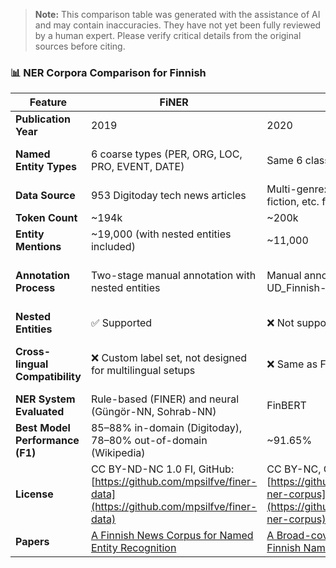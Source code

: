 > **Note:** This comparison table was generated with the assistance of AI and may contain inaccuracies. They have not yet been fully reviewed by a human expert. Please verify critical details from the original sources before citing.

### 📊 NER Corpora Comparison for Finnish

| Feature                        | **FiNER**                                                                                   | **Turku NER**                                                                           | **TurkuONE**                                                                                             |
|-------------------------------|----------------------------------------------------------------------------------------------|------------------------------------------------------------------------------------------|-----------------------------------------------------------------------------------------------------------|
| **Publication Year**          | 2019                                                                                        | 2020                                                                                     | 2023                                                                                                      |
| **Named Entity Types**        | 6 coarse types (PER, ORG, LOC, PRO, EVENT, DATE)                                            | Same 6 classes as FiNER                                                                 | **18 OntoNotes types** (fine-grained: NORP, GPE, FAC, LAW, etc.)                                         |
| **Data Source**               | 953 Digitoday tech news articles                                                            | Multi-genre: Wikipedia, blogs, news, fiction, etc. from TDT                             | Turku NER + FiNER + **Finnish laws** (legal domain added)                                                |
| **Token Count**               | ~194k                                                                                       | ~200k                                                                                   | ~500k                                                                                                     |
| **Entity Mentions**           | ~19,000 (with nested entities included)                                                     | ~11,000                                                                                 | ~55,000                                                                                                   |
| **Annotation Process**        | Two-stage manual annotation with nested entities                                            | Manual annotation on top of UD_Finnish-TDT                                              | Semi-automatic, merged and corrected annotations from FiNER and Turku NER + fine-grained reannotation     |
| **Nested Entities**           | ✅ Supported                                                                                 | ❌ Not supported                                                                         | ❌ Not supported                                                                                           |
| **Cross-lingual Compatibility** | ❌ Custom label set, not designed for multilingual setups                                    | ❌ Same as FiNER                                                                         | ✅ Compatible with **English OntoNotes**, intended for **bilingual/cross-lingual** applications           |
| **NER System Evaluated**      | Rule-based (FINER) and neural (Güngör-NN, Sohrab-NN)                                        | FinBERT                                                                                 | FinBERT, zero-shot XLM-R                                                                                  |
| **Best Model Performance (F1)**| 85–88% in-domain (Digitoday), 78–80% out-of-domain (Wikipedia)                              | ~91.65%                                                                                 | ~93% (FinBERT), and strong cross-lingual zero-shot with XLM-R                                             |
| **License**                   | CC BY-ND-NC 1.0 FI, GitHub: [https://github.com/mpsilfve/finer-data](https://github.com/mpsilfve/finer-data) | CC BY-NC, GitHub: [https://github.com/TurkuNLP/turku-ner-corpus](https://github.com/TurkuNLP/turku-ner-corpus)| Open-source, GitHub: [github.com/TurkuNLP/turku-one](https://github.com/TurkuNLP/turku-one)              |
| **Papers** | [A Finnish News Corpus for Named Entity Recognition](https://arxiv.org/abs/1908.04212) | [A Broad-coverage Corpus for Finnish Named Entity Recognition](https://aclanthology.org/2020.lrec-1.567.pdf) | [Fine-grained Named Entity Annotation for Finnish](https://aclanthology.org/2021.nodalida-main.14.pdf) |
